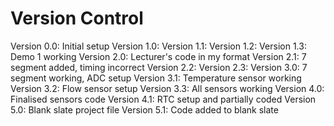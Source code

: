 # Version Control

Version 0.0: Initial setup
Version 1.0: 
Version 1.1: 
Version 1.2: 
Version 1.3: Demo 1 working
Version 2.0: Lecturer's code in my format
Version 2.1: 7 segment added, timing incorrect
Version 2.2: 
Version 2.3: 
Version 3.0: 7 segment working, ADC setup
Version 3.1: Temperature sensor working
Version 3.2: Flow sensor setup
Version 3.3: All sensors working
Version 4.0: Finalised sensors code
Version 4.1: RTC setup and partially coded
Version 5.0: Blank slate project file
Version 5.1: Code added to blank slate
